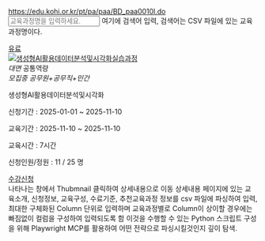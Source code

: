 https://edu.kohi.or.kr/pt/pa/paa/BD_paa0010l.do
<input type="text" id="planngCrseNm" name="planngCrseNm" maxlength="50" onkeydown="if(event.key === 'Enter') searchList();" class="search-filtering__input" title="교육과정명 입력" placeholder="교육과정명을 입력하세요."> 여기에 검색어 입력, 검색어는 CSV 파일에 있는 교육과정명이다.
<div class="curriculum__box">    <div class="curriculum__thumbnail">        <a href="#none" onclick="btn_selectPaa0040('A2511069','251003086');">            <div class="change-ico-box">                <span class="ico charge">유료</span>            </div>            <img src="/data/webcontent/lba0000/2025/8/25/ab334abd-8728-411a-a400-788bc34678b4.png" alt="생성형AI활용데이터분석및시각화실습과정">        </a>    </div>    <div class="curriculum__info">        <div class="curriculum__info--badge">            <i class="badge face">대면</i>            <span>공통역량</span>        </div>        <div class="curriculum__info--badge">            <em class="yellow">모집중</em>            <em class="gray">공무원+공무직+민간</em>        </div>        <div class="curriculum__info--info">            <i></i>        </div>        <p class="curriculum__info--title">생성형AI활용데이터분석및시각화</p>        <div class="curriculum__info--detail">            <p>신청기간 : 2025-01-01 ~ 2025-11-10</p>            <p>교육기간 : 2025-11-10 ~ 2025-11-10</p>            <p>교육시간 : 7시간</p>            <p>신청인원/정원 : 11 / 25 명</p>        </div>        <a href="#none" class="btn solid" onclick="btn_selectPaa0040('A2511069','251003086');">수강신청</a>    </div></div> 나타나는 창에서 Thubmnail 클릭하여 상세내용으로 이동
상세내용 페이지에 있는 교육소개, 신청정보, 교육구성, 수료기준, 추천교육과정 정보를 csv 파일에 파싱하여 입력, 최대한 구체화된 Column 단위로 입력하며 교육과정별로 Column이 상이할 경우에는 빠짐없이 컬럼을 구성하여 입력되도록 함
이것을 수행할 수 있는 Python 스크립트 구성을 위해 Playwright MCP를 활용하여 어떤 전략으로 파싱시킬것인지 깊이 탐색.